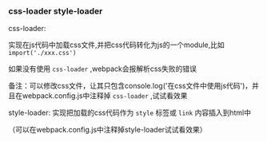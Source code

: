 ### css-loader style-loader
css-loader: 

实现在js代码中加载css文件,并把css代码转化为js的一个module,比如 `import('./xxx.css')`

  如果没有使用 `css-loader` ,webpack会报解析css失败的错误

  备注：可以修改css文件，让其只包含console.log('在css文件中使用js代码')，并且在webpack.config.js中注释掉 `css-loader` ,试试看效果

style-loader: 实现把加载的css代码作为 `style` 标签或 `link` 内容插入到html中

（可以在webpack.config.js中注释掉style-loader试试看效果）
